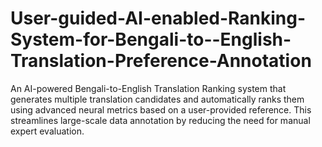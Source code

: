 # User-guided-AI-enabled-Ranking-System-for-Bengali-to--English-Translation-Preference-Annotation
An AI-powered Bengali-to-English Translation Ranking system that generates multiple translation candidates and automatically ranks them using advanced neural metrics based on a user-provided reference. This streamlines large-scale data annotation by reducing the need for manual expert evaluation.
